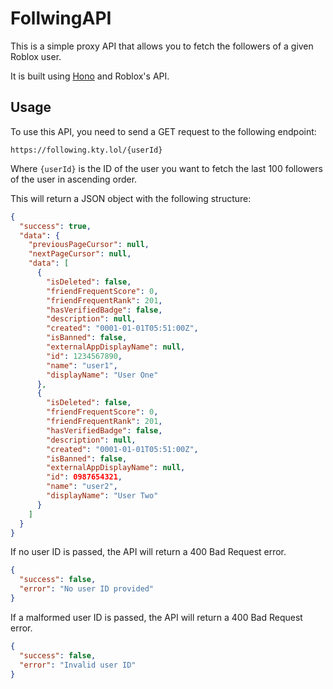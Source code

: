 # FollwingAPI

This is a simple proxy API that allows you to fetch the followers of a given Roblox user.

It is built using [Hono](https://hono.dev/) and Roblox's API.

## Usage

To use this API, you need to send a GET request to the following endpoint:

```
https://following.kty.lol/{userId}
```

Where `{userId}` is the ID of the user you want to fetch the last 100 followers of the user in ascending order.

This will return a JSON object with the following structure:

```json
{
  "success": true,
  "data": {
    "previousPageCursor": null,
    "nextPageCursor": null,
    "data": [
      {
        "isDeleted": false,
        "friendFrequentScore": 0,
        "friendFrequentRank": 201,
        "hasVerifiedBadge": false,
        "description": null,
        "created": "0001-01-01T05:51:00Z",
        "isBanned": false,
        "externalAppDisplayName": null,
        "id": 1234567890,
        "name": "user1",
        "displayName": "User One"
      },
      {
        "isDeleted": false,
        "friendFrequentScore": 0,
        "friendFrequentRank": 201,
        "hasVerifiedBadge": false,
        "description": null,
        "created": "0001-01-01T05:51:00Z",
        "isBanned": false,
        "externalAppDisplayName": null,
        "id": 0987654321,
        "name": "user2",
        "displayName": "User Two"
      }
    ]
  }
}
```

If no user ID is passed, the API will return a 400 Bad Request error.

```json
{
  "success": false,
  "error": "No user ID provided"
}
```

If a malformed user ID is passed, the API will return a 400 Bad Request error.

```json
{
  "success": false,
  "error": "Invalid user ID"
}
```
